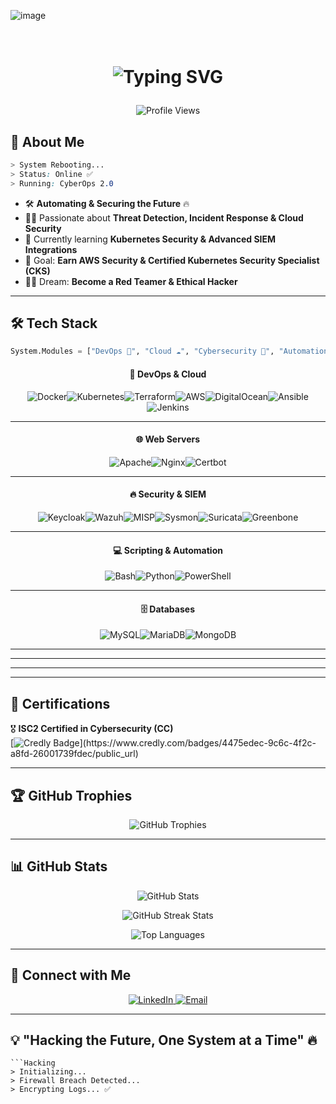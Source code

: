 ![image](https://github.com/user-attachments/assets/424712c8-2d73-4ce3-a06e-ad9a6fa75957)<h1 align="center">  
  <img src="https://readme-typing-svg.herokuapp.com?font=Orbitron&size=28&duration=3500&color=0FF0FC&center=true&vCenter=true&multiline=true&width=600&height=80&lines=%F0%9F%9A%80+Hello%2C+I+am+Vannaboth+%F0%9F%91%8B;DevOps+%26+Cybersecurity+Engineer+%F0%9F%94%90;Automating+%26+Securing+the+Future+%E2%9A%A1" alt="Typing SVG">
</h1>

<p align="center">
  <img src="https://komarev.com/ghpvc/?username=Mr-STARK22&label=Profile%20Views&color=blue&style=flat-square" alt="Profile Views">
</p>

## 🌌 **About Me**  

```css
> System Rebooting...   
> Status: Online ✅   
> Running: CyberOps 2.0   
```

- 🛠️ **Automating & Securing the Future** 🔥  
- 🕵️‍♂️ Passionate about **Threat Detection, Incident Response & Cloud Security**  
- 🚀 Currently learning **Kubernetes Security & Advanced SIEM Integrations**  
- 🎯 Goal: **Earn AWS Security & Certified Kubernetes Security Specialist (CKS)**  
- 🏴‍☠️ Dream: **Become a Red Teamer & Ethical Hacker**  

---

## 🛠 **Tech Stack**  
```python
System.Modules = ["DevOps 🚀", "Cloud ☁️", "Cybersecurity 🔐", "Automation 🤖"]
```
<div align="center">

#### 🚀 **DevOps & Cloud**  
<div style="display: flex; flex-wrap: wrap; justify-content: center;">
  <img src="https://img.shields.io/badge/Docker-0FF0FC?style=for-the-badge&logo=docker&logoColor=black" alt="Docker"/>  
  <img src="https://img.shields.io/badge/Kubernetes-00FFD1?style=for-the-badge&logo=kubernetes&logoColor=black" alt="Kubernetes"/>  
  <img src="https://img.shields.io/badge/Terraform-7F00FF?style=for-the-badge&logo=terraform&logoColor=white" alt="Terraform"/>  
  <img src="https://img.shields.io/badge/AWS-FFAA00?style=for-the-badge&logo=amazonaws&logoColor=black" alt="AWS"/>  
  <img src="https://img.shields.io/badge/DigitalOcean-0080FF?style=for-the-badge&logo=digitalocean&logoColor=white" alt="DigitalOcean"/>  
  <img src="https://img.shields.io/badge/Ansible-000000?style=for-the-badge&logo=ansible&logoColor=white" alt="Ansible"/>  
  <img src="https://img.shields.io/badge/Jenkins-D24939?style=for-the-badge&logo=jenkins&logoColor=white" alt="Jenkins"/>
</div>

---

#### 🌐 **Web Servers**  
<div style="display: flex; flex-wrap: wrap; justify-content: center;">
  <img src="https://img.shields.io/badge/Apache-FF0000?style=for-the-badge&logo=apache&logoColor=white" alt="Apache"/>  
  <img src="https://img.shields.io/badge/Nginx-009639?style=for-the-badge&logo=nginx&logoColor=white" alt="Nginx"/>  
  <img src="https://img.shields.io/badge/Certbot-000000?style=for-the-badge&logo=certbot&logoColor=white" alt="Certbot"/>
</div>

---

#### 🔥 **Security & SIEM**  
<div style="display: flex; flex-wrap: wrap; justify-content: center;">
  <img src="https://img.shields.io/badge/Keycloak-DA5B4E?style=for-the-badge&logo=keycloak&logoColor=white" alt="Keycloak"/>  
  <img src="https://img.shields.io/badge/Wazuh-0FF0FC?style=for-the-badge&logo=wazuh&logoColor=black" alt="Wazuh"/>  
  <img src="https://img.shields.io/badge/MISP-FF007F?style=for-the-badge&logo=misp&logoColor=white" alt="MISP"/>  
  <img src="https://img.shields.io/badge/Sysmon-7D00FF?style=for-the-badge&logo=windows&logoColor=black" alt="Sysmon"/>  
  <img src="https://img.shields.io/badge/Suricata-FF6F00?style=for-the-badge&logo=suricata&logoColor=white" alt="Suricata"/>  
  <img src="https://img.shields.io/badge/Greenbone-00B140?style=for-the-badge&logo=greenbone&logoColor=white" alt="Greenbone"/>
</div>

---

#### 💻 **Scripting & Automation**  
<div style="display: flex; flex-wrap: wrap; justify-content: center;">
  <img src="https://img.shields.io/badge/Bash-4EAA25?style=for-the-badge&logo=gnubash&logoColor=black" alt="Bash"/>  
  <img src="https://img.shields.io/badge/Python-FFD700?style=for-the-badge&logo=python&logoColor=black" alt="Python"/>  
  <img src="https://img.shields.io/badge/PowerShell-5391FE?style=for-the-badge&logo=powershell&logoColor=white" alt="PowerShell"/>
</div>

---

#### 🗄 **Databases**  
<div style="display: flex; flex-wrap: wrap; justify-content: center;">
  <img src="https://img.shields.io/badge/MySQL-4479A1?style=for-the-badge&logo=mysql&logoColor=white" alt="MySQL"/>  
  <img src="https://img.shields.io/badge/MariaDB-003545?style=for-the-badge&logo=mariadb&logoColor=white" alt="MariaDB"/>  
  <img src="https://img.shields.io/badge/MongoDB-47A248?style=for-the-badge&logo=mongodb&logoColor=white" alt="MongoDB"/>
</div>

---

---

---

</div>

---

## 🏅 **Certifications**  

🎖️ **ISC2 Certified in Cybersecurity (CC)**  
[![Credly Badge]([https://images.credly.com/size/140x140/images/4475edec-9c6c-4f2c-a8fd-26001739fdec.png](https://www.credly.com/org/isc2/badge/certified-in-cybersecurity-cc))](https://www.credly.com/badges/4475edec-9c6c-4f2c-a8fd-26001739fdec/public_url)  

---

## 🏆 **GitHub Trophies**  

<p align="center">
  <img src="https://github-profile-trophy.vercel.app/?username=Mr-STARK22&theme=matrix&no-frame=true&margin-w=15&margin-h=15" alt="GitHub Trophies">
</p>

---

## 📊 **GitHub Stats**  

<p align="center">
  <img src="https://github-readme-stats.vercel.app/api?username=Mr-STARK22&show_icons=true&theme=radical&count_private=true" alt="GitHub Stats">
</p>

<p align="center">
  <img src="https://github-readme-streak-stats.herokuapp.com/?user=Mr-STARK22&theme=tokyonight" alt="GitHub Streak Stats">
</p>

<p align="center">
  <img src="https://github-readme-stats.vercel.app/api/top-langs/?username=Mr-STARK22&layout=compact&theme=tokyonight" alt="Top Languages">
</p>

---

## 📡 **Connect with Me**  

<p align="center">
  <a href="https://www.linkedin.com/in/meng-vannaboth-65150228b/" target="_blank">
    <img src="https://img.shields.io/badge/LinkedIn-0077B5?style=for-the-badge&logo=linkedin&logoColor=black" alt="LinkedIn">
  </a>
  <a href="mailto:vannaboth90@gmail.com">
    <img src="https://img.shields.io/badge/Email-D14836?style=for-the-badge&logo=gmail&logoColor=black" alt="Email">
  </a>
</p>

---

## 💡 **"Hacking the Future, One System at a Time"** 🔥  

```
```Hacking
> Initializing...   
> Firewall Breach Detected...   
> Encrypting Logs... ✅   
```
